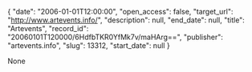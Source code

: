 {
  "date": "2006-01-01T12:00:00", 
  "open_access": false, 
  "target_url": "http://www.artevents.info/", 
  "description": null, 
  "end_date": null, 
  "title": "Artevents", 
  "record_id": "20060101T120000/6HdfbTKR0YfMk7v/maHArg==", 
  "publisher": "artevents.info", 
  "slug": 13312, 
  "start_date": null
}

None